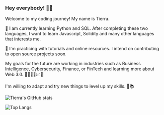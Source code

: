 ### Hey everybody! 👋🏽
Welcome to my coding journey! My name is Tierra. 

🌱 I am currently learning Python and SQL. After completing these two languages, I want to learn Javascript, Solidity and many other languages that interests me.

🔭 I'm practicing with tutorials and online resources. I intend on contributing to open source projects soon.

My goals for the future are working in industries such as Business Intelligence, Cybersecurity, Finance, or FinTech and learning more about Web 3.0. 💼👩🏽‍💻📈💵

I'm willing to adapt and try new things to level up my skills. 🧠📚




<!--
**TierraAJones/TierraAJones** is a ✨ _special_ ✨ repository because its `README.md` (this file) appears on your GitHub profile.

Here are some ideas to get you started:

- 🔭 I’m currently working on ...
- 🌱 I’m currently learning ...
- 👯 I’m looking to collaborate on ...
- 🤔 I’m looking for help with ...
- 💬 Ask me about ...
- 📫 How to reach me: ...
- 😄 Pronouns: ...
- ⚡ Fun fact: ...
-->
![Tierra's GitHub stats](https://github-readme-stats.vercel.app/api?username=tierraajones&show_icons=true&theme=panda)

![Top Langs](https://github-readme-stats.vercel.app/api/top-langs/?username=tierraajones&layout=compact)


